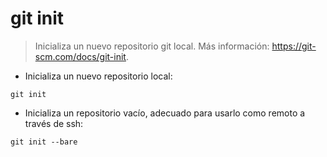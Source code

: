 # git init

> Inicializa un nuevo repositorio git local.
> Más información: <https://git-scm.com/docs/git-init>.

- Inicializa un nuevo repositorio local:

`git init`

- Inicializa un repositorio vacío, adecuado para usarlo como remoto a través de ssh:

`git init --bare`
